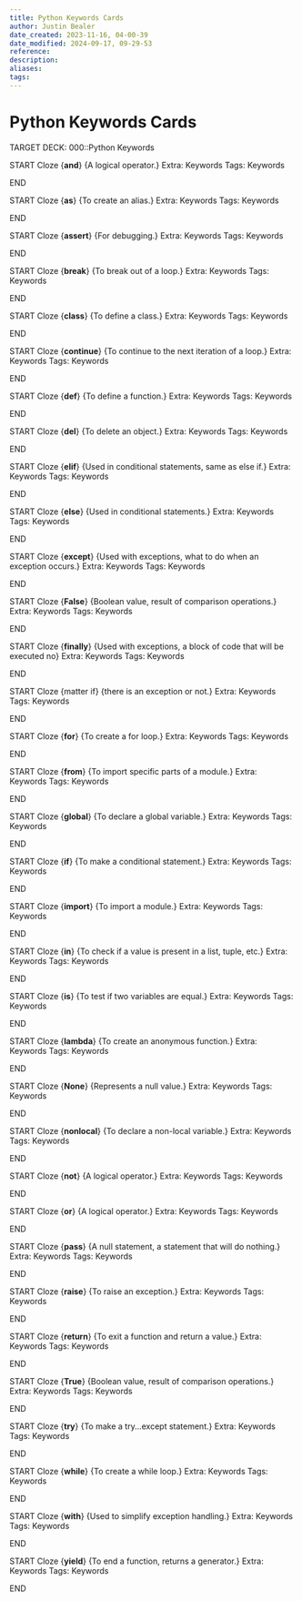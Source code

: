 ```yaml
---
title: Python Keywords Cards
author: Justin Bealer
date_created: 2023-11-16, 04-00-39
date_modified: 2024-09-17, 09-29-53
reference: 
description: 
aliases: 
tags: 
---
```

# Python Keywords Cards

TARGET DECK: 000::Python Keywords

START
Cloze
{**and**} {A logical operator.}
Extra: Keywords
Tags: Keywords
<!--ID: 1619787691184-->
END

START
Cloze
{**as**} {To create an alias.}
Extra: Keywords
Tags: Keywords
<!--ID: 1619787691198-->
END

START
Cloze
{**assert**} {For debugging.}
Extra: Keywords
Tags: Keywords
<!--ID: 1619787691200-->
END

START
Cloze
{**break**} {To break out of a loop.}
Extra: Keywords
Tags: Keywords
<!--ID: 1619787691202-->
END

START
Cloze
{**class**} {To define a class.}
Extra: Keywords
Tags: Keywords
<!--ID: 1619787691205-->
END

START
Cloze
{**continue**} {To continue to the next iteration of a loop.}
Extra: Keywords
Tags: Keywords
<!--ID: 1619787691207-->
END

START
Cloze
{**def**} {To define a function.}
Extra: Keywords
Tags: Keywords
<!--ID: 1619787691208-->
END

START
Cloze
{**del**} {To delete an object.}
Extra: Keywords
Tags: Keywords
<!--ID: 1619787691210-->
END

START
Cloze
{**elif**} {Used in conditional statements, same as else if.}
Extra: Keywords
Tags: Keywords
<!--ID: 1619787691213-->
END

START
Cloze
{**else**} {Used in conditional statements.}
Extra: Keywords
Tags: Keywords
<!--ID: 1619787691215-->
END

START
Cloze
{**except**} {Used with exceptions, what to do when an exception occurs.}
Extra: Keywords
Tags: Keywords
<!--ID: 1619787691217-->
END

START
Cloze
{**False**} {Boolean value, result of comparison operations.}
Extra: Keywords
Tags: Keywords
<!--ID: 1619787691219-->
END

START
Cloze
{**finally**} {Used with exceptions, a block of code that will be executed no}
Extra: Keywords
Tags: Keywords
<!--ID: 1619787691221-->
END

START
Cloze
{matter if} {there is an exception or not.}
Extra: Keywords
Tags: Keywords
<!--ID: 1619787691222-->
END

START
Cloze
{**for**} {To create a for loop.}
Extra: Keywords
Tags: Keywords
<!--ID: 1619787691224-->
END

START
Cloze
{**from**} {To import specific parts of a module.}
Extra: Keywords
Tags: Keywords
<!--ID: 1619787691226-->
END

START
Cloze
{**global**} {To declare a global variable.}
Extra: Keywords
Tags: Keywords
<!--ID: 1619787691228-->
END

START
Cloze
{**if**} {To make a conditional statement.}
Extra: Keywords
Tags: Keywords
<!--ID: 1619787691229-->
END

START
Cloze
{**import**} {To import a module.}
Extra: Keywords
Tags: Keywords
<!--ID: 1619787691231-->
END

START
Cloze
{**in**} {To check if a value is present in a list, tuple, etc.}
Extra: Keywords
Tags: Keywords
<!--ID: 1619787691233-->
END

START
Cloze
{**is**} {To test if two variables are equal.}
Extra: Keywords
Tags: Keywords
<!--ID: 1619787691235-->
END

START
Cloze
{**lambda**} {To create an anonymous function.}
Extra: Keywords
Tags: Keywords
<!--ID: 1619787691237-->
END

START
Cloze
{**None**} {Represents a null value.}
Extra: Keywords
Tags: Keywords
<!--ID: 1619787691239-->
END

START
Cloze
{**nonlocal**} {To declare a non-local variable.}
Extra: Keywords
Tags: Keywords
<!--ID: 1619787691241-->
END

START
Cloze
{**not**} {A logical operator.}
Extra: Keywords
Tags: Keywords
<!--ID: 1619787691243-->
END

START
Cloze
{**or**} {A logical operator.}
Extra: Keywords
Tags: Keywords
<!--ID: 1619787691245-->
END

START
Cloze
{**pass**} {A null statement, a statement that will do nothing.}
Extra: Keywords
Tags: Keywords
<!--ID: 1619787691247-->
END

START
Cloze
{**raise**} {To raise an exception.}
Extra: Keywords
Tags: Keywords
<!--ID: 1619787691249-->
END

START
Cloze
{**return**} {To exit a function and return a value.}
Extra: Keywords
Tags: Keywords
<!--ID: 1619787691251-->
END

START
Cloze
{**True**} {Boolean value, result of comparison operations.}
Extra: Keywords
Tags: Keywords
<!--ID: 1619787691253-->
END

START
Cloze
{**try**} {To make a try...except statement.}
Extra: Keywords
Tags: Keywords
<!--ID: 1619787691255-->
END

START
Cloze
{**while**} {To create a while loop.}
Extra: Keywords
Tags: Keywords
<!--ID: 1619787691257-->
END

START
Cloze
{**with**} {Used to simplify exception handling.}
Extra: Keywords
Tags: Keywords
<!--ID: 1619787691259-->
END

START
Cloze
{**yield**} {To end a function, returns a generator.}
Extra: Keywords
Tags: Keywords
<!--ID: 1619787691262-->
END

